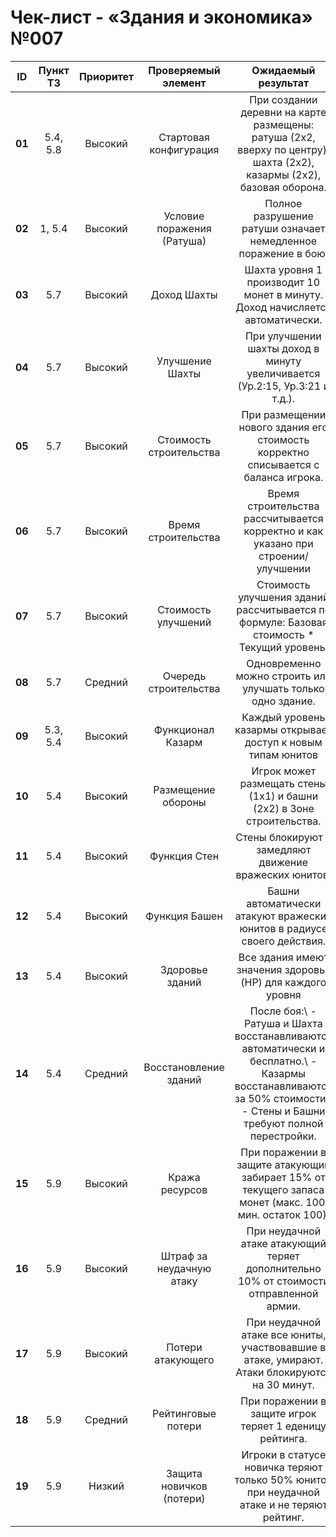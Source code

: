 # Чек-лист - «Здания и экономика» №007

| **ID** | **Пункт ТЗ** | **Приоритет** | **Проверяемый элемент** | **Ожидаемый результат** | **Статус** | **Примечания** |
| :-: | :-: | :-: | :-: | :-: | :-: | :-: |
| **01** | 5.4, 5.8 | Высокий | Стартовая конфигурация | При создании деревни на карте размещены: ратуша (2x2, вверху по центру), шахта (2x2), казармы (2x2), базовая оборона. | | |
| **02** | 1, 5.4 | Высокий | Условие поражения (Ратуша) | Полное разрушение ратуши означает немедленное поражение в бою. | | |
| **03** | 5.7 | Высокий | Доход Шахты | Шахта уровня 1 производит 10 монет в минуту. Доход начисляется автоматически. | | |
| **04** | 5.7 | Высокий | Улучшение Шахты | При улучшении шахты доход в минуту увеличивается (Ур.2:15, Ур.3:21 и т.д.). | | |
| **05** | 5.7 | Высокий | Стоимость строительства | При размещении нового здания его стоимость корректно списывается с баланса игрока. | | |
| **06** | 5.7 | Высокий | Время строительства | Время строительства рассчитывается корректно и как указано при строении/улучшении | | |
| **07** | 5.7 | Высокий | Стоимость улучшений | Стоимость улучшения зданий рассчитывается по формуле: Базовая стоимость * Текущий уровень. | | |
| **08** | 5.7 | Средний | Очередь строительства | Одновременно можно строить или улучшать только одно здание. | | |
| **09** | 5.3, 5.4 | Высокий | Функционал Казарм | Каждый уровень казармы открывает доступ к новым типам юнитов | | |
| **10** | 5.4 | Высокий | Размещение обороны | Игрок может размещать стены (1x1) и башни (2x2) в Зоне строительства. | | |
| **11** | 5.4 | Высокий | Функция Стен | Стены блокируют и замедляют движение вражеских юнитов. | | |
| **12** | 5.4 | Высокий | Функция Башен | Башни автоматически атакуют вражеских юнитов в радиусе своего действия. | | |
| **13** | 5.4 | Высокий | Здоровье зданий | Все здания имеют значения здоровья (HP) для каждого уровня | | |
| **14** | 5.4 | Средний | Восстановление зданий | После боя:\ - Ратуша и Шахта восстанавливаются автоматически и бесплатно.\ - Казармы восстанавливаются за 50% стоимости.\ - Стены и Башни требуют полной перестройки. | | |
| **15** | 5.9 | Высокий | Кража ресурсов | При поражении в защите атакующий забирает 15% от текущего запаса монет (макс. 100, мин. остаток 100). | | |
| **16** | 5.9 | Высокий | Штраф за неудачную атаку | При неудачной атаке атакующий теряет дополнительно 10% от стоимости отправленной армии. | | |
| **17** | 5.9 | Высокий | Потери атакующего | При неудачной атаке все юниты, участвовавшие в атаке, умирают. Атаки блокируются на 30 минут. | | |
| **18** | 5.9 | Средний | Рейтинговые потери | При поражении в защите игрок теряет 1 еденицу рейтинга. | | |
| **19** | 5.9 | Низкий | Защита новичков (потери) | Игроки в статусе новичка теряют только 50% юнитов при неудачной атаке и не теряют рейтинг. | | |
